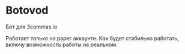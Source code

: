 # Botovod
Бот для 3commas.io

Работает только на paper аккаунте.
Как будет стабильно работать, включу возможность работы на реальном.
